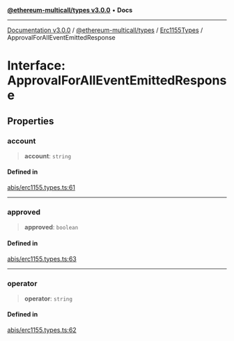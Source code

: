 [**@ethereum-multicall/types v3.0.0**](../../../README.md) • **Docs**

***

[Documentation v3.0.0](../../../../../packages.md) / [@ethereum-multicall/types](../../../README.md) / [Erc1155Types](../README.md) / ApprovalForAllEventEmittedResponse

# Interface: ApprovalForAllEventEmittedResponse

## Properties

### account

> **account**: `string`

#### Defined in

[abis/erc1155.types.ts:61](https://github.com/niZmosis/ethereum-multicall/blob/759805f36c7ddb05e5fad0eb8478dcf22871af59/packages/types/src/abis/erc1155.types.ts#L61)

***

### approved

> **approved**: `boolean`

#### Defined in

[abis/erc1155.types.ts:63](https://github.com/niZmosis/ethereum-multicall/blob/759805f36c7ddb05e5fad0eb8478dcf22871af59/packages/types/src/abis/erc1155.types.ts#L63)

***

### operator

> **operator**: `string`

#### Defined in

[abis/erc1155.types.ts:62](https://github.com/niZmosis/ethereum-multicall/blob/759805f36c7ddb05e5fad0eb8478dcf22871af59/packages/types/src/abis/erc1155.types.ts#L62)
